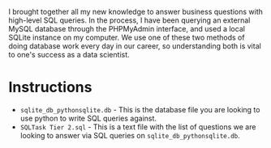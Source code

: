 I brought together all my new knowledge to answer business questions with high-level SQL queries. In the process, I have been querying an external MySQL database through the PHPMyAdmin interface, and used a local SQLite instance on my computer. We use one of these two methods of doing database work every day in our career, so understanding both is vital to one's success as a data scientist.

# Instructions

- `sqlite_db_pythonsqlite.db` - This is the database file you are looking to use python to write SQL queries against.
- `SQLTask Tier 2.sql` - This is a text file with the list of questions we are looking to answer via SQL queries on `sqlite_db_pythonsqlite.db`. 
